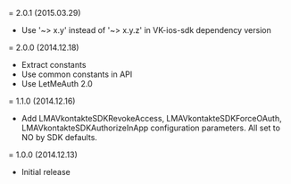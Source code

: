 = 2.0.1 (2015.03.29)

 * Use '~> x.y' instead of '~> x.y.z' in VK-ios-sdk dependency version

= 2.0.0 (2014.12.18)

 * Extract constants
 * Use common constants in API
 * Use LetMeAuth 2.0

= 1.1.0 (2014.12.16)

 * Add LMAVkontakteSDKRevokeAccess, LMAVkontakteSDKForceOAuth, LMAVkontakteSDKAuthorizeInApp configuration parameters. All set to NO by SDK defaults.

= 1.0.0 (2014.12.13)

 * Initial release
